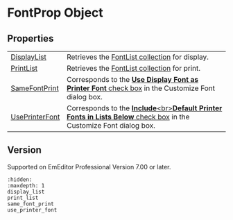 # FontProp Object

## Properties

|     |     |
| --- | --- |
| [DisplayList](display_list) | Retrieves the [FontList collection](../font_list/index) for display. |
| [PrintList](print_list) | Retrieves the [FontList collection](../font_list/index) for print. |
| [SameFontPrint](same_font_print) | Corresponds to the [**Use Display Font as Printer Font** check box](../../dlg/properties/font/index) in the Customize Font dialog box. |
| [UsePrinterFont](use_printer_font) | Corresponds to the [**Include**\<br>**Default Printer Fonts in Lists Below** check box](../../dlg/properties/font/index) in the Customize Font dialog box. |

## Version

Supported on EmEditor Professional Version 7.00 or later.


```{toctree}
:hidden:
:maxdepth: 1
display_list
print_list
same_font_print
use_printer_font
```
